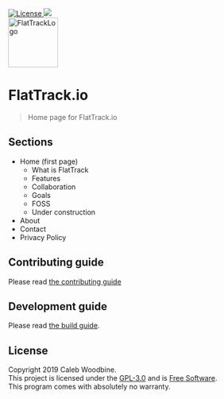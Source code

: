<a href="http://www.gnu.org/licenses/gpl-3.0.html">
    <img src="https://img.shields.io/badge/License-GPL%20v3-blue.svg" alt="License" />
</a>
<a href="https://gitlab.com/flattrack/flattrack.io/releases">
    <img src="https://img.shields.io/badge/version-0.0.2-brightgreen.svg" />
</a>
<br>
<img alt="FlatTrackLogo" src="" width=100>

# FlatTrack.io

> Home page for FlatTrack.io

## Sections
- Home (first page)
  - What is FlatTrack
  - Features
  - Collaboration
  - Goals
  - FOSS
  - Under construction
- About
- Contact
- Privacy Policy

## Contributing guide
Please read [the contributing guide](docs/CONTRIBUTING.md)

## Development guide
Please read [the build guide](docs/BUILDING.md).

## License
Copyright 2019 Caleb Woodbine.   
This project is licensed under the [GPL-3.0](http://www.gnu.org/licenses/gpl-3.0.html) and is [Free Software](https://www.gnu.org/philosophy/free-sw.en.html).  
This program comes with absolutely no warranty.
